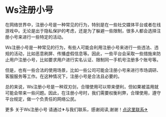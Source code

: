 # Ws注册小号

在网络世界中，注册小号是一种常见的行为，特别是在一些社交媒体平台或者在线游戏中。无论是出于隐私保护的考虑，还是为了躲避一些限制，很多人都会选择注册小号来进行一些特定的活动。

Ws注册小号是一种常见的行为，有些人可能会利用注册小号来进行一些违法、违规的活动，比如恶意刷屏、传播虚假信息等。因此，一些平台会采取一些措施来防止用户注册小号，比如要求用户进行实名认证、限制同一手机号注册多个账号等。

但是，也有一些合法的使用场景，比如一些公司可能会注册小号来进行市场调研、客服服务等工作。在这种情况下，注册小号是合法且必要的。

总的来说，Ws注册小号是一种双刃剑，合理使用可以带来便利，但如果被滥用就可能会带来一些问题。因此，在注册小号时，我们需要权衡利弊，合理使用，遵守平台规定，做一个负责任的网络公民。

更多 关于Ws注册小号 请通过✈与我们联系，感谢阅读,谢谢！[点这里联系✈](https://gg.k02.cc)